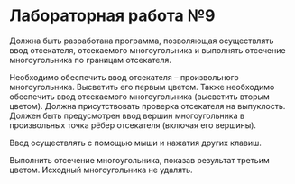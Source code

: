 # Лабораторная работа №9

Должна быть разработана программа, позволяющая осуществлять ввод отсекателя, отсекаемого многоугольника и выполнять отсечение многоугольника по границам отсекателя.

Необходимо обеспечить ввод отсекателя – произвольного многоугольника. Высветить его первым цветом. Также необходимо обеспечить ввод отсекаемого многоугольника (высветить вторым цветом). Должна присутствовать проверка отсекателя на выпуклость. Должен быть предусмотрен ввод вершин многоугольника в произвольных точка рёбер отсекателя (включая его вершины).

Ввод осуществлять с помощью мыши и нажатия других клавиш.

Выполнить отсечение многоугольника, показав результат третьим цветом. Исходный многоугольника не удалять.
